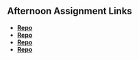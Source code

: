 ## Afternoon Assignment Links

* **[Repo](https://github.com/jwalk99star/game-night.git)**
* **[Repo](https://github.com/jwalk99star/vendr.git)**
* **[Repo](https://github.com/jwalk99star/summer23_gregslist.git)**
* **[Repo](https://github.com/jwalk99star/fruitsalad.git)**
